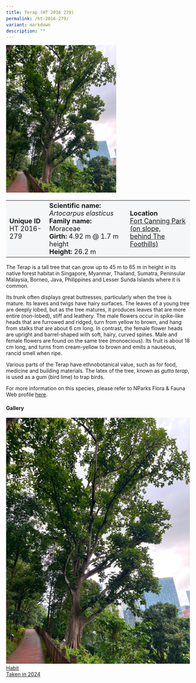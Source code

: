 ```yaml
---
title: Terap (HT 2016 279)
permalink: /ht-2016-279/
variant: markdown
description: ""
---
```

<div class="isomer-image-wrapper">
<img style="width: 60%" src="/images/Heritage_trees_photos/artela_ht2016-279_habit.jpg">
</div><table style="minWidth: 100px; font-size: 18px; background: #F4F6F7">
<tbody><tr>
<td rowspan="1" colspan="1">
<strong>Unique ID</strong>
<br>HT 2016-279
</td>
<td rowspan="1" colspan="1">
<strong>Scientific name:</strong> <em>Artocarpus elasticus</em> 
<br><strong>Family name:</strong> Moraceae
<br><strong>Girth:</strong> 4.92 m @ 1.7 m height
<br><strong>Height: </strong>26.2 m
</td>
<td rowspan="1" colspan="1">
<strong>Location</strong><a href="https://www.onemap.gov.sg/?lat=1.29259000002351&amp;lng=103.84586000001167">
<br>Fort Canning Park (on slope,
	<br>behind The Foothills)</a>
</td>
</tr>
</tbody></table>
<p>The Terap is a tall tree that can grow up to 45 m to 65 m in height in its native forest habitat in Singapore, Myanmar, Thailand, Sumatra, Peninsular Malaysia, Borneo, Java, Philippines and Lesser Sunda Islands where it is common.</p>
  
<p>Its trunk often displays great buttresses, particularly when the tree is mature. Its leaves and twigs have hairy surfaces. The leaves of a young tree are deeply lobed, but as the tree matures, it produces leaves that are more entire (non-lobed), stiff and leathery. The male flowers occur in spike-like heads that are furrowed and ridged, turn from yellow to brown, and hang from stalks that are about 6 cm long. In contrast, the female flower heads are upright and barrel-shaped with soft, hairy, curved spines. Male and female flowers are found on the same tree (monoecious). Its fruit is about 18 cm long, and turns from cream-yellow to brown and emits a nauseous, rancid smell when ripe.</p>
  
<p>Various parts of the Terap have ethnobotanical value, such as for food, medicine and building materials. The latex of the tree, known as <em>gutta terap</em>, is used as a gum (bird lime) to trap birds.</p>
	
<p>For more information on this species, please refer to NParks Flora &amp; Fauna Web profile <a href="https://www.nparks.gov.sg/florafaunaweb/flora/2/7/2732">here</a>.</p>

<h4>Gallery</h4>
<div class="isomer-card-grid">
<a href="/images/Heritage_trees_photos/artela_ht2016-279_habit.jpg" class="isomer-card">
<div class="isomer-card-image">
<div class="isomer-image-wrapper"><img src="/images/Heritage_trees_photos/artela_ht2016-279_habit.jpg"></div></div>
<div class="isomer-card-body"><div class="isomer-card-title">Habit</div><div class="isomer-card-description">Taken in 2024</div></div></a>
<p></p></div>